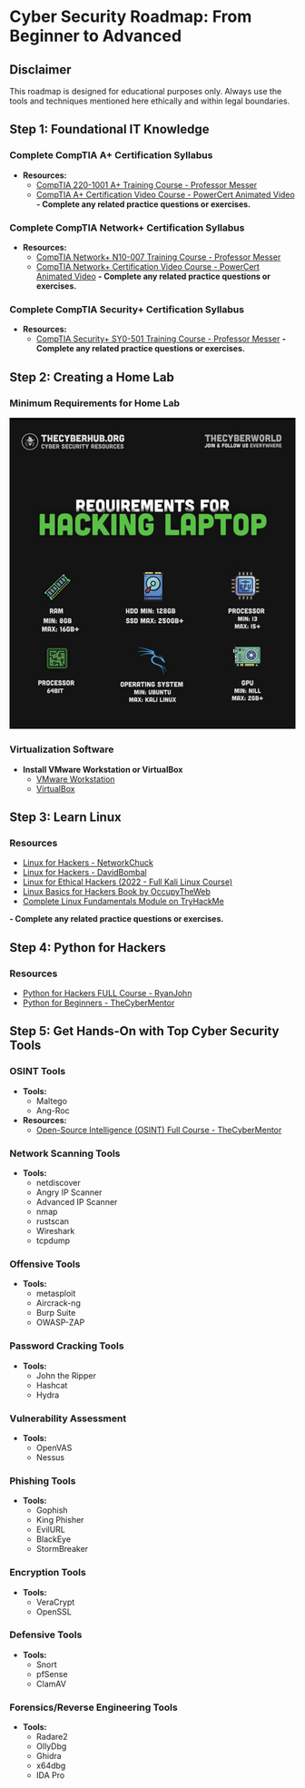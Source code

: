 # Cyber Security Roadmap: From Beginner to Advanced

## Disclaimer
This roadmap is designed for educational purposes only. Always use the tools and techniques mentioned here ethically and within legal boundaries.

## Step 1: Foundational IT Knowledge

### Complete CompTIA A+ Certification Syllabus
- **Resources:**
  - [CompTIA 220-1001 A+ Training Course - Professor Messer](https://www.professormesser.com/free-a-plus-training/220-1001/)
  - [CompTIA A+ Certification Video Course - PowerCert Animated Video](https://www.youtube.com/watch?v=2eLe7uz-7CM&list=PL7zRJGi6nMRyRhgssvRah3qcxA7bm3AfF&index=1&t=10s&ab_channel=PowerCertAnimatedVideos)
  **- Complete any related practice questions or exercises.**

### Complete CompTIA Network+ Certification Syllabus
- **Resources:**
  - [CompTIA Network+ N10-007 Training Course - Professor Messer](https://www.youtube.com/playlist?list=PLG49S3nxzAnmpdmX7RoTOyuNJQAb-r-gd)
  - [CompTIA Network+ Certification Video Course - PowerCert Animated Video](https://www.youtube.com/watch?v=vrh0epPAC5w&list=PL7zRJGi6nMRyRhgssvRah3qcxA7bm3AfF&index=2&ab_channel=PowerCertAnimatedVideos)
  **- Complete any related practice questions or exercises.**

### Complete CompTIA Security+ Certification Syllabus

- **Resources:**
  - [CompTIA Security+ SY0-501 Training Course - Professor Messer](https://www.youtube.com/playlist?list=PLG49S3nxzAnkL2ulFS3132mOVKuzzBxA8)
**- Complete any related practice questions or exercises.**


## Step 2: Creating a Home Lab

### Minimum Requirements for Home Lab
![Laptop Specs](image.png)

### Virtualization Software
- **Install VMware Workstation or VirtualBox**
  - [VMware Workstation](https://www.vmware.com/products/workstation-pro/workstation-pro-evaluation.html)
  - [VirtualBox](https://www.virtualbox.org/)
  

## Step 3: Learn Linux

### Resources
- [Linux for Hackers - NetworkChuck](https://www.youtube.com/playlist?list=PLIhvC56v63IJIujb5cyE13oLuyORZpdkL)
- [Linux for Hackers - DavidBombal](https://www.youtube.com/playlist?list=PLhfrWIlLOoKOs-fjCPHdzD2icF2vORfwK)
- [Linux for Ethical Hackers (2022 - Full Kali Linux Course)](https://www.youtube.com/watch?v=U1w4T03B30I&list=PLLKT__MCUeixqHJ1TRqrHsEd6_EdEvo47&index=9&ab_channel=TheCyberMentor)
- [Linux Basics for Hackers Book by OccupyTheWeb](https://www.amazon.com/Linux-Basics-Hackers-Networking-Scripting/dp/1593278551)
- [Complete Linux Fundamentals Module on TryHackMe](https://tryhackme.com/module/linux-fundamentals)

**- Complete any related practice questions or exercises.**


## Step 4: Python for Hackers

### Resources
- [Python for Hackers FULL Course - RyanJohn](https://www.youtube.com/watch?v=XWuP5Yf5ILI&ab_channel=RyanJohn)
- [Python for Beginners - TheCyberMentor](https://www.youtube.com/watch?v=7utwZYKweho&list=PLLKT__MCUeixqHJ1TRqrHsEd6_EdEvo47&index=10&ab_channel=TheCyberMentor)

## Step 5: Get Hands-On with Top Cyber Security Tools

### OSINT Tools
- **Tools:**
  - Maltego
  - Ang-Roc
- **Resources:**
  - [Open-Source Intelligence (OSINT) Full Course - TheCyberMentor](https://www.youtube.com/watch?v=qwA6MmbeGNo&list=PLLKT__MCUeixqHJ1TRqrHsEd6_EdEvo47&index=6&ab_channel=TheCyberMentor)

### Network Scanning Tools
- **Tools:**
  - netdiscover
  - Angry IP Scanner
  - Advanced IP Scanner
  - nmap
  - rustscan
  - Wireshark
  - tcpdump

### Offensive Tools
- **Tools:**
  - metasploit
  - Aircrack-ng
  - Burp Suite
  - OWASP-ZAP

### Password Cracking Tools
- **Tools:**
  - John the Ripper
  - Hashcat
  - Hydra

### Vulnerability Assessment
- **Tools:**
  - OpenVAS
  - Nessus

### Phishing Tools
- **Tools:**
  - Gophish
  - King Phisher
  - EvilURL
  - BlackEye
  - StormBreaker

### Encryption Tools
- **Tools:**
  - VeraCrypt
  - OpenSSL

### Defensive Tools
- **Tools:**
  - Snort
  - pfSense
  - ClamAV

### Forensics/Reverse Engineering Tools
- **Tools:**
  - Radare2
  - OllyDbg
  - Ghidra
  - x64dbg
  - IDA Pro